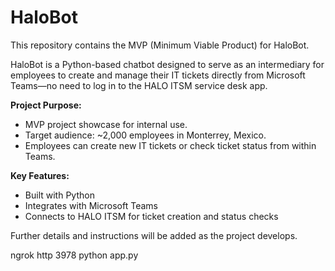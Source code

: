 # HaloBot

This repository contains the MVP (Minimum Viable Product) for HaloBot.

HaloBot is a Python-based chatbot designed to serve as an intermediary for employees to create and manage their IT tickets directly from Microsoft Teams—no need to log in to the HALO ITSM service desk app.

**Project Purpose:**
- MVP project showcase for internal use.
- Target audience: ~2,000 employees in Monterrey, Mexico.
- Employees can create new IT tickets or check ticket status from within Teams.

**Key Features:**
- Built with Python
- Integrates with Microsoft Teams
- Connects to HALO ITSM for ticket creation and status checks

Further details and instructions will be added as the project develops.

ngrok http 3978
python app.py
